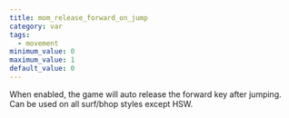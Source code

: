 ```yaml
---
title: mom_release_forward_on_jump
category: var
tags:
  - movement
minimum_value: 0
maximum_value: 1
default_value: 0
---
```


When enabled, the game will auto release the forward key after jumping. Can be used on all surf/bhop styles except HSW.